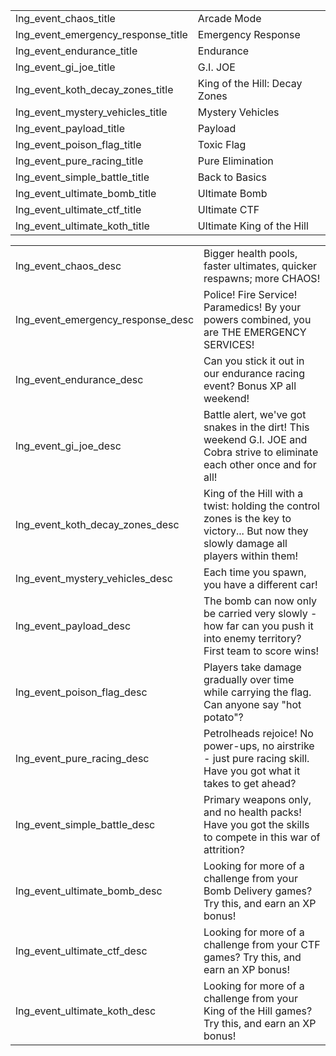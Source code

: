 |                                    |                               |
|------------------------------------|-------------------------------|
| lng_event_chaos_title              | Arcade Mode                   |
| lng_event_emergency_response_title | Emergency Response            |
| lng_event_endurance_title          | Endurance                     |
| lng_event_gi_joe_title             | G.I. JOE                      |
| lng_event_koth_decay_zones_title   | King of the Hill: Decay Zones |
| lng_event_mystery_vehicles_title   | Mystery Vehicles              |
| lng_event_payload_title            | Payload                       |
| lng_event_poison_flag_title        | Toxic Flag                    |
| lng_event_pure_racing_title        | Pure Elimination              |
| lng_event_simple_battle_title      | Back to Basics                |
| lng_event_ultimate_bomb_title      | Ultimate Bomb                 |
| lng_event_ultimate_ctf_title       | Ultimate CTF                  |
| lng_event_ultimate_koth_title      | Ultimate King of the Hill     |

|                                    |                                                                                                                                       |
|------------------------------------|---------------------------------------------------------------------------------------------------------------------------------------|
| lng_event_chaos_desc               | Bigger health pools, faster ultimates, quicker respawns; more CHAOS!                                                                  |
| lng_event_emergency_response_desc  | Police! Fire Service! Paramedics! By your powers combined, you are THE EMERGENCY SERVICES!                                            |
| lng_event_endurance_desc           | Can you stick it out in our endurance racing event? Bonus XP all weekend!                                                             |
| lng_event_gi_joe_desc              | Battle alert, we've got snakes in the dirt! This weekend G.I. JOE and Cobra strive to eliminate each other once and for all!          |
| lng_event_koth_decay_zones_desc    | King of the Hill with a twist: holding the control zones is the key to victory... But now they slowly damage all players within them! |
| lng_event_mystery_vehicles_desc    | Each time you spawn, you have a different car!                                                                                        |
| lng_event_payload_desc             | The bomb can now only be carried very slowly - how far can you push it into enemy territory? First team to score wins!                |
| lng_event_poison_flag_desc         | Players take damage gradually over time while carrying the flag. Can anyone say "hot potato"?                                         |
| lng_event_pure_racing_desc         | Petrolheads rejoice! No power-ups, no airstrike - just pure racing skill. Have you got what it takes to get ahead?                    |
| lng_event_simple_battle_desc       | Primary weapons only, and no health packs! Have you got the skills to compete in this war of attrition?                               |
| lng_event_ultimate_bomb_desc       | Looking for more of a challenge from your Bomb Delivery games? Try this, and earn an XP bonus!                                        |
| lng_event_ultimate_ctf_desc        | Looking for more of a challenge from your CTF games? Try this, and earn an XP bonus!                                                  |
| lng_event_ultimate_koth_desc       | Looking for more of a challenge from your King of the Hill games? Try this, and earn an XP bonus!                                     |
